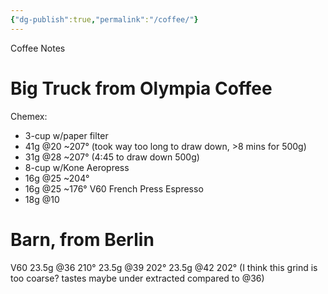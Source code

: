 ```yaml
---
{"dg-publish":true,"permalink":"/coffee/"}
---
```


Coffee Notes

# Big Truck from Olympia Coffee
Chemex:
- 3-cup w/paper filter
 - 41g @20 ~207° (took way too long to draw down, >8 mins for 500g)
 - 31g @28 ~207° (4:45 to draw down 500g)
- 8-cup w/Kone
Aeropress
- 16g @25 ~204°
- 16g @25 ~176°
V60
French Press
Espresso
- 18g @10

# Barn, from Berlin
V60 23.5g @36 210°
23.5g @39 202°
23.5g @42 202° (I think this grind is too coarse? tastes maybe under extracted compared to @36)
